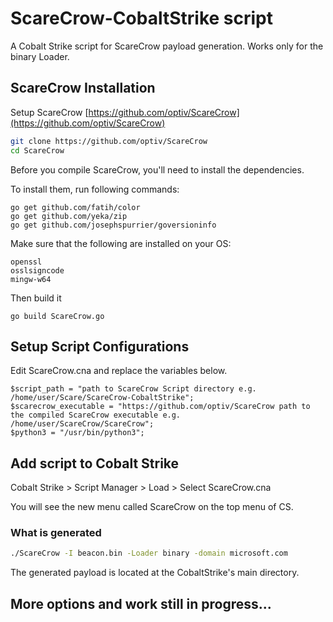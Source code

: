 # ScareCrow-CobaltStrike script

A Cobalt Strike script for ScareCrow payload generation. Works only for the binary Loader.

## ScareCrow Installation

Setup ScareCrow [https://github.com/optiv/ScareCrow](https://github.com/optiv/ScareCrow)
```bash
git clone https://github.com/optiv/ScareCrow
cd ScareCrow
```
Before you compile ScareCrow, you'll need to install the dependencies. 

To install them, run following commands:

```
go get github.com/fatih/color
go get github.com/yeka/zip
go get github.com/josephspurrier/goversioninfo
```
Make sure that the following are installed on your OS:
```
openssl
osslsigncode
mingw-w64
```

Then build it

```
go build ScareCrow.go
```

## Setup Script Configurations

Edit ScareCrow.cna and replace the variables below.
```
$script_path = "path to ScareCrow Script directory e.g. /home/user/Scare/ScareCrow-CobaltStrike";
$scarecrow_executable = "https://github.com/optiv/ScareCrow path to the compiled ScareCrow executable e.g.  /home/user/ScareCrow/ScareCrow";
$python3 = "/usr/bin/python3";
```

## Add script to Cobalt Strike
Cobalt Strike > Script Manager > Load > Select ScareCrow.cna

You will see the new menu called ScareCrow on the top menu of CS.

### What is generated
```bash
./ScareCrow -I beacon.bin -Loader binary -domain microsoft.com
```
The generated payload is located at the CobaltStrike's main directory.

## More options and work still in progress...
